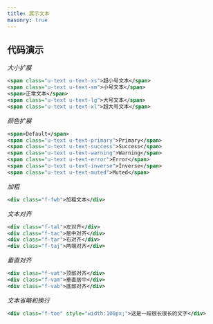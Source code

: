 ```yaml
---
title: 展示文本
masonry: true
---
```


## 代码演示

<div id="grid-itemOuter"></div>

<!-- demo_start -->
*大小扩展*
<div class="m-example"></div>

```xml
<span class="u-text u-text-xs">超小号文本</span>
<span class="u-text u-text-sm">小号文本</span>
<span>正常文本</span>
<span class="u-text u-text-lg">大号文本</span>
<span class="u-text u-text-xl">超大号文本</span>
```
<!-- demo_end -->

<!-- demo_start -->
*颜色扩展*
<div class="m-example"></div>

```xml
<span>Default</span>
<span class="u-text u-text-primary">Primary</span>
<span class="u-text u-text-success">Success</span>
<span class="u-text u-text-warning">Warning</span>
<span class="u-text u-text-error">Error</span>
<span class="u-text u-text-inverse">Inverse</span>
<span class="u-text u-text-muted">Muted</span>
```
<!-- demo_end -->

<!-- demo_start -->
*加粗*
<div class="m-example"></div>

```xml
<div class="f-fwb">加粗文本</div>
```
<!-- demo_end -->

<!-- demo_start -->
*文本对齐*
<div class="m-example"></div>

```xml
<div class="f-tal">左对齐</div>
<div class="f-tac">居中对齐</div>
<div class="f-tar">右对齐</div>
<div class="f-taj">两端对齐</div>
```
<!-- demo_end -->

<!-- demo_start -->
*垂直对齐*
<div class="m-example"></div>

```xml
<div class="f-vat">顶部对齐</div>
<div class="f-vam">垂直居中</div>
<div class="f-vab">底部对齐</div>
```
<!-- demo_end -->

<!-- demo_start -->
*文本省略和换行*
<div class="m-example"></div>

```xml
<div class="f-toe" style="width:100px;">这是一段很长很长的文字</div>
```
<!-- demo_end -->
